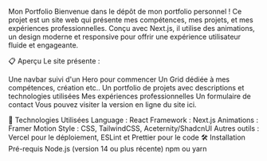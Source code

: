 Mon Portfolio
Bienvenue dans le dépôt de mon portfolio personnel ! Ce projet est un site web qui présente mes compétences, mes projets, et mes expériences professionnelles. Conçu avec Next.js, il utilise des animations, un design moderne et responsive pour offrir une expérience utilisateur fluide et engageante.

📋 Aperçu
Le site présente :

Une navbar suivi d'un Hero pour commencer
Un Grid dédiée à mes compétences, création etc..
Un portfolio de projets avec descriptions et technologies utilisées
Mes expériences professionnelles
Un formulaire de contact
Vous pouvez visiter la version en ligne du site ici.

🚀 Technologies Utilisées
Language : React
Framework : Next.js
Animations : Framer Motion
Style : CSS, TailwindCSS, Aceternity/ShadcnUI
Autres outils : Vercel pour le déploiement, ESLint et Prettier pour le code
🛠️ Installation
Pré-requis
Node.js (version 14 ou plus récente)
npm ou yarn
